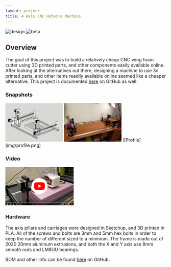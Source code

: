 ```yaml
---
layout: project
title: 4 Axis CNC Hotwire Machine
---
```

![design](https://forthebadge.com/images/badges/designed-in-etch-a-sketch.svg)
![beta](https://forthebadge.com/images/badges/compatibility-betamax.svg)

## Overview

The goal of this project was to build a relatively cheap CNC wing foam cutter using 3D printed parts,
and other components easily available online.  After looking at the alternatives out there, designing
a machine to use 3d printed parts, and other items readily available online seemed like a cheaper alternative.
This project is documented [here](https://github.com/c-devine/WingGcodeBuilder/wiki) on GitHub as well.

### Snapshots

<img src="https://raw.githubusercontent.com/c-devine/WingGcodeBuilder/snapshots/assets/img/model.png?raw=true" width="180" height="120">
<img src="https://raw.githubusercontent.com/c-devine/WingGcodeBuilder/snapshots/assets/img/4axis.jpg?raw=true" width="180" height="120">
![Profile](img/profile.png)

### Video

[![Wing Cutter in Action](img/wing-cut-video-small.png?raw=true)](https://www.youtube.com/watch?v=mL6x9N8o0wY "Wing Cut in Action")

### Hardware
The axis pillars and carriages were designed in Sketchup, and 3D printed in PLA. All of the screws and bolts
are 3mm and 5mm hex bolts in order to keep the number of different sized to a minimum. The frame is made
out of 2020 20mm aluminum extrusions, and both the X and Y axis use 8mm smooth rods and LM8UU bearings.


BOM and other info can be found [here](https://github.com/c-devine/WingGcodeBuilder/wiki) on GitHub.


